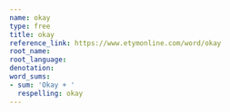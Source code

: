 ```yaml
---
name: okay
type: free
title: okay
reference_link: https://www.etymonline.com/word/okay
root_name: 
root_language: 
denotation: 
word_sums:
- sum: 'Okay + '
  respelling: okay
---
```

